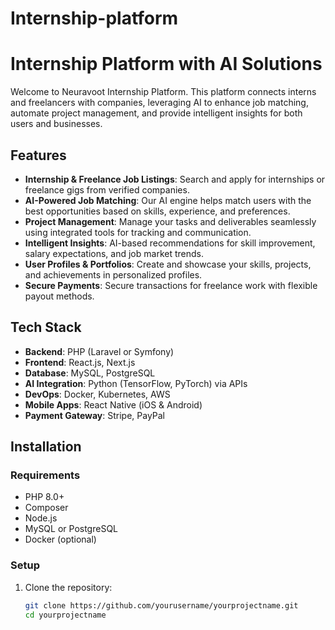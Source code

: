# Internship-platform

# Internship Platform with AI Solutions

Welcome to Neuravoot Internship Platform. This platform connects interns and freelancers with companies, leveraging AI to enhance job matching, automate project management, and provide intelligent insights for both users and businesses.

## Features

- **Internship & Freelance Job Listings**: Search and apply for internships or freelance gigs from verified companies.
- **AI-Powered Job Matching**: Our AI engine helps match users with the best opportunities based on skills, experience, and preferences.
- **Project Management**: Manage your tasks and deliverables seamlessly using integrated tools for tracking and communication.
- **Intelligent Insights**: AI-based recommendations for skill improvement, salary expectations, and job market trends.
- **User Profiles & Portfolios**: Create and showcase your skills, projects, and achievements in personalized profiles.
- **Secure Payments**: Secure transactions for freelance work with flexible payout methods.

## Tech Stack

- **Backend**: PHP (Laravel or Symfony)
- **Frontend**: React.js, Next.js
- **Database**: MySQL, PostgreSQL
- **AI Integration**: Python (TensorFlow, PyTorch) via APIs
- **DevOps**: Docker, Kubernetes, AWS
- **Mobile Apps**: React Native (iOS & Android)
- **Payment Gateway**: Stripe, PayPal

## Installation

### Requirements
- PHP 8.0+
- Composer
- Node.js
- MySQL or PostgreSQL
- Docker (optional)

### Setup

1. Clone the repository:
   ```bash
   git clone https://github.com/yourusername/yourprojectname.git
   cd yourprojectname
